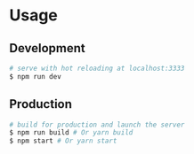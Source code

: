# Usage

## Development

```bash
# serve with hot reloading at localhost:3333
$ npm run dev
```

## Production

```bash
# build for production and launch the server
$ npm run build # Or yarn build
$ npm start # Or yarn start
```
